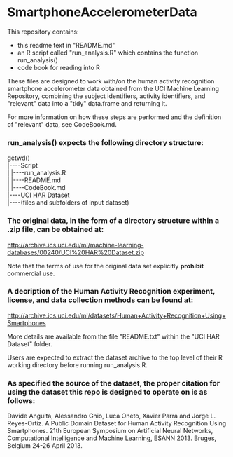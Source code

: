 # SmartphoneAccelerometerData
This repository contains:
* this readme text in "README.md"
* an R script called "run_analysis.R" which contains the function run_analysis()
* code book for reading into R 

These files are designed to work with/on the human activity recognition smartphone accelerometer data obtained from the UCI Machine Learning Repository, combining the subject identifiers, activity identifiers, and "relevant" data into a "tidy" data.frame and returning it.

For more information on how these steps are performed and the definition of "relevant" data, see CodeBook.md.

### run_analysis() expects the following directory structure:

getwd()  
  |----Script  
  |    |----run_analysis.R  
  |    |----README.md  
  |    |----CodeBook.md  
  |----UCI HAR Dataset  
       |----(files and subfolders of input dataset)  

### The original data, in the form of a directory structure within a .zip file, can be obtained at:
http://archive.ics.uci.edu/ml/machine-learning-databases/00240/UCI%20HAR%20Dataset.zip

Note that the terms of use for the original data set explicitly **prohibit** commercial use.

### A decription of the Human Activity Recognition experiment, license, and data collection methods can be found at:
http://archive.ics.uci.edu/ml/datasets/Human+Activity+Recognition+Using+Smartphones

More details are available from the file "README.txt" within the "UCI HAR Dataset" folder.

Users are expected to extract the dataset archive to the top level of their R working directory before running run_analysis.R. 

### As specified the source of the dataset, the proper citation for using the dataset this repo is designed to operate on is as follows:

Davide Anguita, Alessandro Ghio, Luca Oneto, Xavier Parra and Jorge L. Reyes-Ortiz. A Public Domain Dataset for Human Activity Recognition Using Smartphones. 21th European Symposium on Artificial Neural Networks, Computational Intelligence and Machine Learning, ESANN 2013. Bruges, Belgium 24-26 April 2013. 

